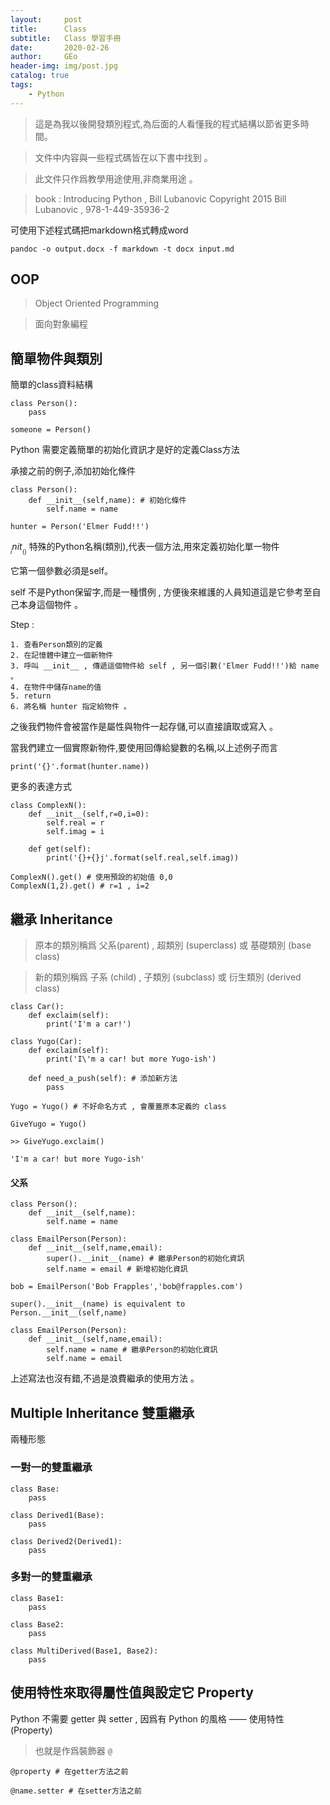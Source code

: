 ```yaml
---
layout:     post
title:      Class
subtitle:   Class 學習手冊
date:       2020-02-26
author:     GEo
header-img: img/post.jpg
catalog: true
tags:
    - Python
---
```


> 這是為我以後開發類別程式,為后面的人看懂我的程式結構以節省更多時間。

> 文件中内容與一些程式碼皆在以下書中找到 。 

> 此文件只作爲教學用途使用,非商業用途 。

> book : Introducing Python , Bill Lubanovic Copyright 2015 Bill Lubanovic , 978-1-449-35936-2   

可使用下述程式碼把markdown格式轉成word
```
pandoc -o output.docx -f markdown -t docx input.md
```

## OOP

> Object Oriented Programming 

> 面向對象編程

## 簡單物件與類別

簡單的class資料結構

```
class Person():
    pass

someone = Person()
```

Python 需要定義簡單的初始化資訊才是好的定義Class方法

承接之前的例子,添加初始化條件

```
class Person():
    def __init__(self,name): # 初始化條件
        self.name = name

hunter = Person('Elmer Fudd!!')

```

$__init__()$ 特殊的Python名稱(類別),代表一個方法,用來定義初始化單一物件

它第一個參數必須是self。

self 不是Python保留字,而是一種慣例 , 方便後來維護的人員知道這是它參考至自己本身這個物件 。 

Step :

    1. 查看Person類別的定義
    2. 在記憶體中建立一個新物件
    3. 呼叫 __init__ , 傳遞這個物件給 self , 另一個引數('Elmer Fudd!!')給 name 。
    4. 在物件中儲存name的值
    5. return 
    6. 將名稱 hunter 指定給物件 。

之後我們物件會被當作是屬性與物件一起存儲,可以直接讀取或寫入 。 

當我們建立一個實際新物件,要使用回傳給變數的名稱,以上述例子而言

```
print('{}'.format(hunter.name))
```

更多的表達方式

```
class ComplexN():
    def __init__(self,r=0,i=0):
        self.real = r
        self.imag = i

    def get(self):
        print('{}+{}j'.format(self.real,self.imag))

ComplexN().get() # 使用預設的初始值 0,0
ComplexN(1,2).get() # r=1 , i=2
```

## 繼承 Inheritance

> 原本的類別稱爲 父系(parent) , 超類別 (superclass) 或 基礎類別 (base class) 

> 新的類別稱爲 子系 (child) , 子類別 (subclass) 或 衍生類別 (derived class)

```
class Car():
    def exclaim(self):
        print('I'm a car!')

class Yugo(Car):
    def exclaim(self):
        print('I\'m a car! but more Yugo-ish')

    def need_a_push(self): # 添加新方法
        pass

Yugo = Yugo() # 不好命名方式 , 會覆蓋原本定義的 class

GiveYugo = Yugo()

>> GiveYugo.exclaim()

'I'm a car! but more Yugo-ish'

```

#### 父系

```
class Person():
    def __init__(self,name):
        self.name = name

class EmailPerson(Person):
    def __init__(self,name,email):
        super().__init__(name) # 繼承Person的初始化資訊
        self.name = email # 新增初始化資訊

bob = EmailPerson('Bob Frapples','bob@frapples.com')

super().__init__(name) is equivalent to
Person.__init__(self,name)

class EmailPerson(Person):
    def __init__(self,name,email):
        self.name = name # 繼承Person的初始化資訊
        self.name = email
```

上述寫法也沒有錯,不過是浪費繼承的使用方法 。

## Multiple Inheritance  雙重繼承

兩種形態

### 一對一的雙重繼承

```
class Base:
    pass

class Derived1(Base):
    pass

class Derived2(Derived1):
    pass
```

### 多對一的雙重繼承

```
class Base1:
    pass

class Base2:
    pass

class MultiDerived(Base1, Base2):
    pass
```

## 使用特性來取得屬性值與設定它 Property

Python 不需要 getter 與 setter , 因爲有 Python 的風格 —— 使用特性(Property)

> 也就是作爲裝飾器 ```@```

```
@property # 在getter方法之前

@name.setter # 在setter方法之前
```